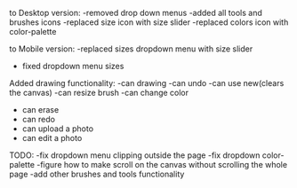 to Desktop version:
-removed drop down menus
-added all tools and brushes icons
-replaced size icon with size slider
-replaced colors icon with color-palette

to Mobile version:
-replaced sizes dropdown menu with size slider
- fixed dropdown menu sizes

Added drawing functionality:
-can drawing
-can undo
-can use new(clears the canvas)
-can resize brush
-can change color
- can erase
- can redo
- can upload a photo
- can edit a photo

TODO:
-fix dropdown menu clipping outside the page
-fix dropdown color-palette
-figure how to make scroll on the canvas without scrolling the whole page
-add other brushes and tools functionality
